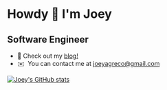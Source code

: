 Howdy 👋 I'm Joey
===========================

Software Engineer
-----------------

* 📝  Check out my [blog!](https://joeyagreco.bearblog.dev/)
* ✉️  You can contact me at [joeyagreco@gmail.com](mailto:joeyagreco@gmail.com)

<a href="http://www.github.com/joeyagreco"><img src="https://github-readme-stats.vercel.app/api?username=joeyagreco&show_icons=true&count_private=true&show_icons=true&theme=aura&hide_rank=true&include_all_commits=true&hide_title=true" alt="Joey's GitHub stats" /></a>
